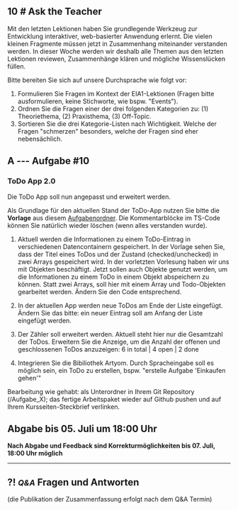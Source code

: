 ## **10 _#_** Ask the Teacher

Mit den letzten Lektionen haben Sie grundlegende Werkzeug zur Entwicklung interaktiver, web-basierter Anwendung erlernt. Die vielen kleinen Fragmente müssen jetzt in Zusammenhang miteinander verstanden werden. In dieser Woche werden wir deshalb alle Themen aus den letzten Lektionen reviewen, Zusammenhänge klären und mögliche Wissenslücken füllen.

Bitte bereiten Sie sich auf unsere Durchsprache wie folgt vor:

1. Formulieren Sie Fragen im Kontext der EIA1-Lektionen (Fragen bitte ausformulieren, keine Stichworte, wie bspw. "Events").
2. Ordnen Sie die Fragen einer der drei folgenden Kategorien zu: (1) Theoriethema, (2) Praxisthema, (3) Off-Topic.
3. Sortieren Sie die drei Kategorie-Listen nach Wichtigkeit. Welche der Fragen "schmerzen" besonders, welche der Fragen sind eher nebensächlich.



## **A _---_** Aufgabe #10
### ToDo App 2.0

Die ToDo App soll nun angepasst und erweitert werden.

Als Grundlage für den aktuellen Stand der ToDo-App nutzen Sie bitte die **Vorlage** aus diesem [Aufgabenordner](task_material/). Die Kommentarblöcke im TS-Code können Sie natürlich wieder löschen (wenn alles verstanden wurde).


1. Aktuell werden die Informationen zu einem ToDo-Eintrag in verschiedenen Datencontainern gespeichert. In der Vorlage sehen Sie, dass der Titel eines ToDos und der Zustand (checked/unchecked) in zwei Arrays gespeichert wird. In der vorletzten Vorlesung haben wir uns mit Objekten beschäftigt. Jetzt sollen auch Objekte genutzt werden, um die Informationen zu einem ToDo in einem Objekt abspeichern zu können. Statt zwei Arrays, soll hier mit einem Array und Todo-Objekten gearbeitet werden. Ändern Sie den Code entsprechend.

2. In der aktuellen App werden neue ToDos am Ende der Liste eingefügt. Ändern Sie das bitte: ein neuer Eintrag soll am Anfang der Liste eingefügt werden.

3. Der Zähler soll erweitert werden. Aktuell steht hier nur die Gesamtzahl der ToDos. Erweitern Sie die Anzeige, um die Anzahl der offenen und geschlossenen ToDos anzuzeigen: 6 in total | 4 open | 2 done

4. Integrieren Sie die Bibiliothek Artyom. Durch Spracheingabe soll es möglich sein, ein ToDo zu erstellen, bspw. "erstelle Aufgabe 'Einkaufen gehen'"

Bearbeitung wie gehabt: als Unterordner in Ihrem Git Repository (/Aufgabe_X); das fertige Arbeitspaket wieder auf Github pushen und auf Ihrem Kursseiten-Steckbrief verlinken.

## Abgabe bis 05. Juli um 18:00 Uhr
__Nach Abgabe und Feedback sind Korrekturmöglichkeiten bis 07. Juli, 18:00 Uhr möglich__


---


## **?! _<small>Q&A</small>_** Fragen und Antworten
(die Publikation der Zusammenfassung erfolgt nach dem Q&A Termin)
